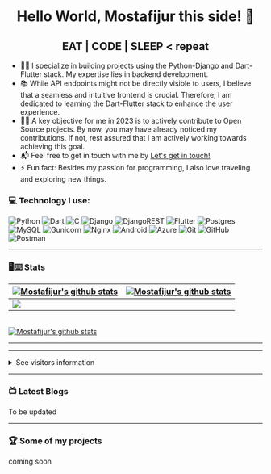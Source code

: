 <!-- thems: #gh-dark-mode-only, #gh-light-mode-only  -->

<h1 align="center"> Hello World, Mostafijur this side! 👋</h1>

<h2 align="center">EAT | CODE | SLEEP < repeat </h2>

- 💪🏼 I specialize in building projects using the Python-Django and Dart-Flutter stack. My expertise lies in backend development.
- 📚 While API endpoints might not be directly visible to users, I believe that a seamless and intuitive frontend is crucial. Therefore, I am dedicated to learning the Dart-Flutter stack to enhance the user experience.
- 🤝🏼 A key objective for me in 2023 is to actively contribute to Open Source projects. By now, you may have already noticed my contributions. If not, rest assured that I am actively working towards achieving this goal.
- 📬 Feel free to get in touch with me by <a href="mailto:mostafijur1812@gmail.com">Let's get in touch!</a>
- ⚡ Fun fact: Besides my passion for programming, I also love traveling and exploring new things.


### 💻 Technology I use:
![Python](https://img.shields.io/badge/python-3670A0?style=for-the-badge&logo=python&logoColor=ffdd54)
![Dart](https://img.shields.io/badge/dart-%230175C2.svg?style=for-the-badge&logo=dart&logoColor=white)
![C](https://img.shields.io/badge/c-%2300599C.svg?style=for-the-badge&logo=c&logoColor=white)
![Django](https://img.shields.io/badge/django-%23092E20.svg?style=for-the-badge&logo=django&logoColor=white)
![DjangoREST](https://img.shields.io/badge/DJANGO-REST-ff1709?style=for-the-badge&logo=django&logoColor=white&color=ff1709&labelColor=gray)
![Flutter](https://img.shields.io/badge/Flutter-%2302569B.svg?style=for-the-badge&logo=Flutter&logoColor=white)
![Postgres](https://img.shields.io/badge/postgres-%23316192.svg?style=for-the-badge&logo=postgresql&logoColor=white)
![MySQL](https://img.shields.io/badge/mysql-%2300f.svg?style=for-the-badge&logo=mysql&logoColor=white)
![Gunicorn](https://img.shields.io/badge/gunicorn-%298729.svg?style=for-the-badge&logo=gunicorn&logoColor=white)
![Nginx](https://img.shields.io/badge/nginx-%23009639.svg?style=for-the-badge&logo=nginx&logoColor=white)
![Android](https://img.shields.io/badge/Android-3DDC84?style=for-the-badge&logo=android&logoColor=white)
![Azure](https://img.shields.io/badge/azure-%230072C6.svg?style=for-the-badge&logo=microsoftazure&logoColor=white)
![Git](https://img.shields.io/badge/git-%23F05033.svg?style=for-the-badge&logo=git&logoColor=white)
![GitHub](https://img.shields.io/badge/github-%23121011.svg?style=for-the-badge&logo=github&logoColor=white)
![Postman](https://img.shields.io/badge/Postman-FF6C37?style=for-the-badge&logo=postman&logoColor=white)

---


### 🖥⌨ Stats


| <a href="https://github.com/mostafijur566"><img align="center" src="https://github-readme-streak-stats.herokuapp.com?user=mostafijur566&theme=tokyonight&hide_border=true&date_format=M%20j%5B%2C%20Y%5D)" alt="Mostafijur's github stats" /></a> | <a href="https://github.com/mostafijur566"><img align="center" src="https://github-readme-stats.vercel.app/api?username=mostafijur566&show_icons=true&include_all_commits=true&theme=tokyonight&hide_border=true" alt="Mostafijur's github stats" /></a> | 
| :------------- | :-------------: |
| <a href="https://github.com/mostafijur566"><img align="center" src="https://github-readme-stats.vercel.app/api/top-langs/?username=mostafijur566&layout=compact&theme=tokyonight&hide_border=true" /></a>  | 

<br />
<a href="https://github.com/mostafijur566"><img align="center" src="https://github-readme-activity-graph.cyclic.app/graph?username=mostafijur566&bg_color=1a1b27&color=1f6feb&line=38bcad&point=628fdb&area=true&hide_border=true" alt="Mostafijur's github stats" /></a>

<br />

---

---

<details><summary>See visitors information</summary>

>Counting of visitors to this page in this section started from January 02, 2023

<div><img src="https://profile-counter.glitch.me/mostafijur566/count.svg" alt="Flag Counter" border="0"></div>

</details>
  
---

### 📺 Latest Blogs

<!-- BLOG:START -->
To be updated
<!--  BLOG:END -->

---

### 🏆 Some of my projects

coming soon
